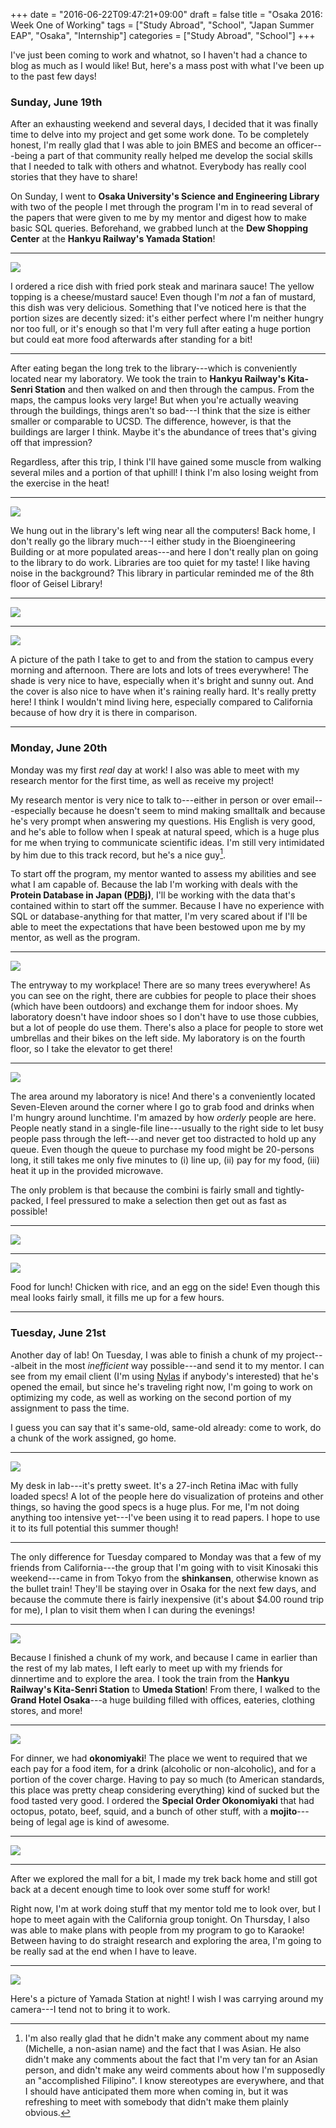 +++
date = "2016-06-22T09:47:21+09:00"
draft = false
title = "Osaka 2016: Week One of Working"
tags = ["Study Abroad", "School", "Japan Summer EAP", "Osaka", "Internship"]
categories = ["Study Abroad", "School"]
+++

I've just been coming to work and whatnot, so I haven't had a chance to blog as much as I would like! But, here's a mass post with what I've been up to the past few days!

### Sunday, June 19th

After an exhausting weekend and several days, I decided that it was finally time to delve into my project and get some work done. To be completely honest, I'm really glad that I was able to join BMES and become an officer---being a part of that community really helped me develop the social skills that I needed to talk with others and whatnot. Everybody has really cool stories that they have to share! 

On Sunday, I went to **Osaka University's Science and Engineering Library** with two of the people I met through the program I'm in to read several of the papers that were given to me by my mentor and digest how to make basic SQL queries. Beforehand, we grabbed lunch at the **Dew Shopping Center** at the **Hankyu Railway's Yamada Station**!

---

<img src="/img/japan2016/05_lunchfood.jpg" style="max-width: 100%; flexbox;"/>

I ordered a rice dish with fried pork steak and marinara sauce! The yellow topping is a cheese/mustard sauce! Even though I'm *not* a fan of mustard, this dish was very delicious. Something that I've noticed here is that the portion sizes are decently sized: it's either perfect where I'm neither hungry nor too full, or it's enough so that I'm very full after eating a huge portion but could eat more food afterwards after standing for a bit!

---

After eating began the long trek to the library---which is conveniently located near my laboratory. We took the train to **Hankyu Railway's Kita-Senri Station** and then walked on and then through the campus. From the maps, the campus looks very large! But when you're actually weaving through the buildings, things aren't so bad---I think that the size is either smaller or comparable to UCSD. The difference, however, is that the buildings are larger I think. Maybe it's the abundance of trees that's giving off that impression?

Regardless, after this trip, I think I'll have gained some muscle from walking  several miles and a portion of that uphill! I think I'm also losing weight from the exercise in the heat!

---

<img src="/img/japan2016/05_library1.jpg" style="max-width: 100%; flexbox;"/>

We hung out in the library's left wing near all the computers! Back home, I don't really go the library much---I either study in the Bioengineering Building or at more populated areas---and here I don't really plan on going to the library to do work. Libraries are too quiet for my taste! I like having noise in the background? This library in particular reminded me of the 8th floor of Geisel Library!

---

<img src="/img/japan2016/05_library2.jpg" style="max-width: 100%; flexbox;"/>

---

<img src="/img/japan2016/05_walktowork.jpg" style="max-width: 100%; flexbox;"/>

A picture of the path I take to get to and from the station to campus every morning and afternoon. There are lots and lots of trees everywhere! The shade is very nice to have, especially when it's bright and sunny out. And the cover is also nice to have when it's raining really hard. It's really pretty here! I think I wouldn't mind living here, especially compared to California because of how dry it is there in comparison.

---

### Monday, June 20th

Monday was my first *real* day at work! I also was able to meet with my research mentor for the first time, as well as receive my project! 

My research mentor is very nice to talk to---either in person or over email---especially because he doesn't seem to mind making smalltalk and because he's very prompt when answering my questions. His English is very good, and he's able to follow when I speak at natural speed, which is a huge plus for me when trying to communicate scientific ideas. I'm still very intimidated by him due to this track record, but he's a nice guy[^1].

[^1]: I'm also really glad that he didn't make any comment about my name (Michelle, a non-asian name) and the fact that I was Asian. He also didn't make any comments about the fact that I'm very tan for an Asian person, and didn't make any weird comments about how I'm supposedly an "accomplished Filipino". I know stereotypes are everywhere, and that I should have anticipated them more when coming in, but it was refreshing to meet with somebody that didn't make them plainly obvious. 

To start off the program, my mentor wanted to assess my abilities and see what I am capable of. Because the lab I'm working with deals with the **Protein Database in Japan ([PDBj](http://pdbj.org/))**, I'll be working with the data that's contained within to start off the summer. Because I have no experience with SQL or database-anything for that matter, I'm very scared about if I'll be able to meet the expectations that have been bestowed upon me by my mentor, as well as the program. 

---

<img src="/img/japan2016/06_labentry.jpg" style="max-width: 100%; flexbox;"/>

The entryway to my workplace! There are so many trees everywhere! As you can see on the right, there are cubbies for people to place their shoes (which have been outdoors) and exchange them for indoor shoes. My laboratory doesn't have indoor shoes so I don't have to use those cubbies, but a lot of people do use them. There's also a place for people to store wet umbrellas and their bikes on the left side. My laboratory is on the fourth floor, so I take the elevator to get there!

---

<img src="/img/japan2016/06_labtrees.jpg" style="max-width: 100%; flexbox;"/>

The area around my laboratory is nice! And there's a conveniently located Seven-Eleven around the corner where I go to grab food and drinks when I'm hungry around lunchtime. I'm amazed by how *orderly* people are here. People neatly stand in a single-file line---usually to the right side to let busy people pass through the left---and never get too distracted to hold up any queue. Even though the queue to purchase my food might be 20-persons long, it still takes me only five minutes to (i) line up, (ii) pay for my food, (iii) heat it up in the provided microwave. 

The only problem is that because the combini is fairly small and tightly-packed, I feel pressured to make a selection then get out as fast as possible!

---

<img src="/img/japan2016/06_labwalk.jpg" style="max-width: 100%; flexbox;"/>

---

<img src="/img/japan2016/06_lunchfood.jpg" style="max-width: 100%; flexbox;"/>

Food for lunch! Chicken with rice, and an egg on the side! Even though this meal looks fairly small, it fills me up for a few hours.

---

### Tuesday, June 21st

Another day of lab! On Tuesday, I was able to finish a chunk of my project---albeit in the most *inefficient* way possible---and send it to my mentor. I can see from my email client (I'm using [Nylas](https://nylas.com/) if anybody's interested) that he's opened the email, but since he's traveling right now, I'm going to work on optimizing my code, as well as working on the second portion of my assignment to pass the time.

I guess you can say that it's same-old, same-old already: come to work, do a chunk of the work assigned, go home.

---

<img src="/img/japan2016/07_desk.jpg" style="max-width: 100%; flexbox;"/>

My desk in lab---it's pretty sweet. It's a 27-inch Retina iMac with fully loaded specs! A lot of the people here do visualization of proteins and other things, so having the good specs is a huge plus. For me, I'm not doing anything too intensive yet---I've been using it to read papers. I hope to use it to its full potential this summer though!

---

The only difference for Tuesday compared to Monday was that a few of my friends from California---the group that I'm going with to visit Kinosaki this weekend---came in from Tokyo from the **shinkansen**, otherwise known as the bullet train! They'll be staying over in Osaka for the next few days, and because the commute there is fairly inexpensive (it's about $4.00 round trip for me), I plan to visit them when I can during the evenings!

---

<img src="/img/japan2016/07_walking.jpg" style="max-width: 100%; flexbox;"/>

Because I finished a chunk of my work, and because I came in earlier than the rest of my lab mates, I left early to meet up with my friends for dinnertime and to explore the area. I took the train from the **Hankyu Railway's Kita-Senri Station** to **Umeda Station**! From there, I walked to the **Grand Hotel Osaka**---a huge building filled with offices, eateries, clothing stores, and more! 

---

<img src="/img/japan2016/07_mojito.jpg" style="max-width: 100%; flexbox;"/>

For dinner, we had **okonomiyaki**! The place we went to required that we each pay for a food item, for a drink (alcoholic or non-alcoholic), and for a portion of the cover charge. Having to pay so much (to American standards, this place was pretty cheap considering everything) kind of sucked but the food tasted very good. I ordered the **Special Order Okonomiyaki** that had octopus, potato, beef, squid, and a bunch of other stuff, with a **mojito**---being of legal age is kind of awesome.

---

<img src="/img/japan2016/07_okonomyaki.jpg" style="max-width: 100%; flexbox;"/>

---

After we explored the mall for a bit, I made my trek back home and still got back at a decent enough time to look over some stuff for work! 

Right now, I'm at work doing stuff that my mentor told me to look over, but I hope to meet again with the California group tonight. On Thursday, I also was able to make plans with people from my program to go to Karaoke! Between having to do straight research and exploring the area, I'm going to be really sad at the end when I have to leave.

---

<img src="/img/japan2016/07_yamadast.jpg" style="max-width: 100%; flexbox;"/>

Here's a picture of Yamada Station at night! I wish I was carrying around my camera---I tend not to bring it to work.